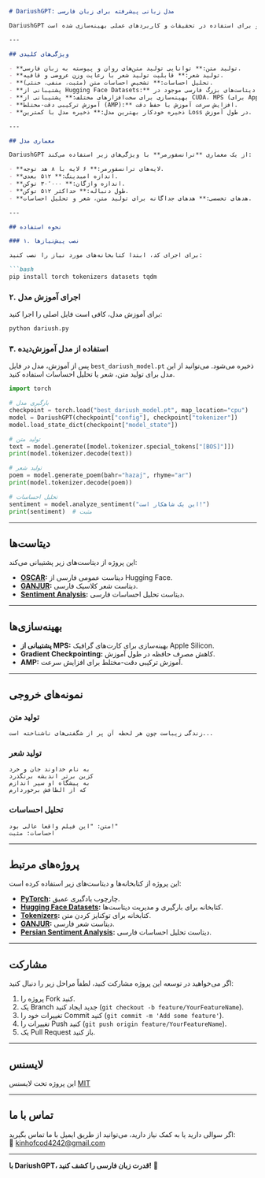 

```markdown
# DariushGPT: مدل زبانی پیشرفته برای زبان فارسی

DariushGPT یک مدل زبانی مبتنی بر ترانسفورمر است که برای زبان فارسی طراحی شده است. این مدل قابلیت‌های متنوعی مانند تولید متن، تولید شعر و تحلیل احساسات را ارائه می‌دهد و برای استفاده در تحقیقات و کاربردهای عملی بهینه‌سازی شده است.

---

## ویژگی‌های کلیدی

- **تولید متن:** توانایی تولید متن‌های روان و پیوسته به زبان فارسی.
- **تولید شعر:** قابلیت تولید شعر با رعایت وزن عروضی و قافیه.
- **تحلیل احساسات:** تشخیص احساسات متن (مثبت، منفی، خنثی).
- **پشتیبانی از Hugging Face Datasets:** امکان استفاده از دیتاست‌های بزرگ فارسی موجود در Hugging Face.
- **بهینه‌سازی برای سخت‌افزارهای مختلف:** پشتیبانی از CUDA، MPS (برای Apple Silicon) و CPU.
- **آموزش ترکیبی دقت-مختلط (AMP):** افزایش سرعت آموزش با حفظ دقت.
- **ذخیره خودکار بهترین مدل:** ذخیره مدل با کمترین Loss در طول آموزش.

---

## معماری مدل

DariushGPT از یک معماری **ترانسفورمر** با ویژگی‌های زیر استفاده می‌کند:

- **لایه‌های ترانسفورمر:** ۶ لایه با ۸ هد توجه.
- **اندازه امبدینگ:** ۵۱۲ بعدی.
- **اندازه واژگان:** ۳۰٬۰۰۰ توکن.
- **طول دنباله:** حداکثر ۵۱۲ توکن.
- **هدهای تخصصی:** هدهای جداگانه برای تولید متن، شعر و تحلیل احساسات.

---

## نحوه استفاده

### ۱. نصب پیش‌نیازها

برای اجرای کد، ابتدا کتابخانه‌های مورد نیاز را نصب کنید:

```bash
pip install torch tokenizers datasets tqdm
```

### ۲. اجرای آموزش مدل

برای آموزش مدل، کافی است فایل اصلی را اجرا کنید:

```bash
python dariush.py
```

### ۳. استفاده از مدل آموزش‌دیده

پس از آموزش، مدل در فایل `best_dariush_model.pt` ذخیره می‌شود. می‌توانید از این مدل برای تولید متن، شعر یا تحلیل احساسات استفاده کنید.

```python
import torch

# بارگیری مدل
checkpoint = torch.load("best_dariush_model.pt", map_location="cpu")
model = DariushGPT(checkpoint["config"], checkpoint["tokenizer"])
model.load_state_dict(checkpoint["model_state"])

# تولید متن
text = model.generate([model.tokenizer.special_tokens["[BOS]"]])
print(model.tokenizer.decode(text))

# تولید شعر
poem = model.generate_poem(bahr="hazaj", rhyme="ar")
print(model.tokenizer.decode(poem))

# تحلیل احساسات
sentiment = model.analyze_sentiment("این یک شاهکار است!")
print(sentiment)  # مثبت
```

---

## دیتاست‌ها

این پروژه از دیتاست‌های زیر پشتیبانی می‌کند:

- **[OSCAR](https://huggingface.co/datasets/oscar):** دیتاست عمومی فارسی از Hugging Face.
- **[GANJUR](https://github.com/persiannlp/ganjoor):** دیتاست شعر کلاسیک فارسی.
- **[Sentiment Analysis](https://github.com/phosseini/sentiment-persian):** دیتاست تحلیل احساسات فارسی.

---

## بهینه‌سازی‌ها

- **پشتیبانی از MPS:** بهینه‌سازی برای کارت‌های گرافیک Apple Silicon.
- **Gradient Checkpointing:** کاهش مصرف حافظه در طول آموزش.
- **AMP:** آموزش ترکیبی دقت-مختلط برای افزایش سرعت.

---

## نمونه‌های خروجی

### تولید متن
```
زندگی زیباست چون هر لحظه آن پر از شگفتی‌های ناشناخته است...
```

### تولید شعر
```
به نام خداوند جان و خرد
کزین برتر اندیشه برنگذرد
به پیشگاه او سپر اندازم
که از الطافش برخوردارم
```

### تحلیل احساسات
```
متن: "این فیلم واقعا عالی بود!"
احساسات: مثبت
```

---

## پروژه‌های مرتبط

این پروژه از کتابخانه‌ها و دیتاست‌های زیر استفاده کرده است:

- **[PyTorch](https://github.com/pytorch/pytorch):** چارچوب یادگیری عمیق.
- **[Hugging Face Datasets](https://github.com/huggingface/datasets):** کتابخانه برای بارگیری و مدیریت دیتاست‌ها.
- **[Tokenizers](https://github.com/huggingface/tokenizers):** کتابخانه برای توکنایز کردن متن.
- **[GANJUR](https://github.com/persiannlp/ganjoor):** دیتاست شعر فارسی.
- **[Persian Sentiment Analysis](https://github.com/phosseini/sentiment-persian):** دیتاست تحلیل احساسات فارسی.

---

## مشارکت

اگر می‌خواهید در توسعه این پروژه مشارکت کنید، لطفاً مراحل زیر را دنبال کنید:

1. پروژه را Fork کنید.
2. یک Branch جدید ایجاد کنید (`git checkout -b feature/YourFeatureName`).
3. تغییرات خود را Commit کنید (`git commit -m 'Add some feature'`).
4. تغییرات را Push کنید (`git push origin feature/YourFeatureName`).
5. یک Pull Request باز کنید.

---

## لایسنس

این پروژه تحت لایسنس [MIT](LICENSE)

---

## تماس با ما

اگر سوالی دارید یا به کمک نیاز دارید، می‌توانید از طریق ایمیل با ما تماس بگیرید:  
📧 kinhofcod4242@gmail.com

---

**با DariushGPT، قدرت زبان فارسی را کشف کنید!** 🚀
```



